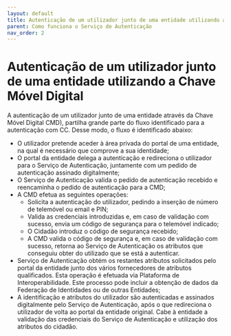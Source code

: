 ```yaml
---
layout: default
title: Autenticação de um utilizador junto de uma entidade utilizando a Chave Móvel Digital
parent: Como funciona o Serviço de Autenticação
nav_order: 2
---
```



# Autenticação de um utilizador junto de uma entidade utilizando a Chave Móvel Digital

A autenticação de um utilizador junto de uma entidade através da Chave Móvel Digital CMD), partilha grande parte do fluxo identificado para a autenticação com CC. Desse modo, o fluxo é identificado abaixo:

* O utilizador pretende aceder à área privada do portal de uma entidade, na qual é necessário que comprove a sua identidade;
* O portal da entidade delega a autenticação e redireciona o utilizador para o Serviço de Autenticação, juntamente com um pedido de autenticação assinado digitalmente;
* O Serviço de Autenticação valida o pedido de autenticação recebido e reencaminha o pedido de autenticação para a CMD;
* A CMD efetua as seguintes operações:
  * Solicita a autenticação do utilizador, pedindo a inserção de número de telemóvel ou email e PIN;
  * Valida as credenciais introduzidas e, em caso de validação com sucesso, envia um código de segurança para o telemóvel indicado;
  * O Cidadão introduz o código de segurança recebido;
  * A CMD valida o código de segurança e, em caso de validação com sucesso, retorna ao Serviço de Autenticação os atributos que conseguiu obter do utilizado que se está a autenticar.
* Serviço de Autenticação obtém os restantes atributos solicitados pelo portal da entidade junto dos vários fornecedores de atributos qualificados. Esta operação é efetuada via Plataforma de Interoperabilidade. Este processo pode incluir a obtenção de dados da Federação de Identidades ou de outras Entidades;
* A identificação e atributos do utilizador são autenticadas e assinados digitalmente pelo Serviço de Autenticação, após o que redireciona o utilizador de volta ao portal da entidade original. Cabe à entidade a validação das credenciais do Serviço de Autenticação e utilização dos atributos do cidadão.

&#x20;
